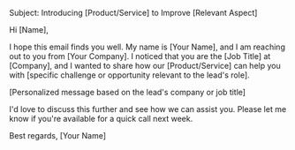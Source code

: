 Subject: Introducing [Product/Service] to Improve [Relevant Aspect]

Hi [Name],

I hope this email finds you well. My name is [Your Name], and I am reaching out to you from [Your Company]. I noticed that you are the [Job Title] at [Company], and I wanted to share how our [Product/Service] can help you with [specific challenge or opportunity relevant to the lead's role].

[Personalized message based on the lead's company or job title]

I'd love to discuss this further and see how we can assist you. Please let me know if you're available for a quick call next week.

Best regards,
[Your Name]
